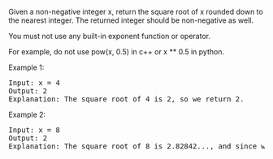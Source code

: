 Given a non-negative integer x, return the square root of x rounded down to the nearest integer. The returned integer should be non-negative as well.

You must not use any built-in exponent function or operator.

For example, do not use pow(x, 0.5) in c++ or x ** 0.5 in python.


Example 1:
<pre>
Input: x = 4
Output: 2
Explanation: The square root of 4 is 2, so we return 2.
</pre>
Example 2:
<pre>
Input: x = 8
Output: 2
Explanation: The square root of 8 is 2.82842..., and since we round it down to the nearest integer, 2 is returned.
</pre>